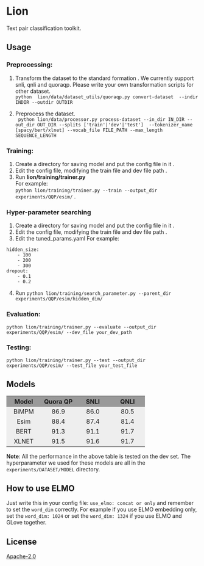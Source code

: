 #  Lion
Text pair classification toolkit.

## Usage

 ### Preprocessing:
 1. Transform the dataset to the standard formation . We currently support snli, qnli and quoraqp. Please write your own transformation scripts for other dataset.  
 `python  lion/data/dataset_utils/quoraqp.py convert-dataset  --indir INDIR --outdir OUTDIR`
 
 2. Preprocess the dataset.  
 ` python lion/data/processor.py process-dataset --in_dir IN_DIR --out_dir OUT_DIR --splits ['train'|'dev'|'test'] 
 --tokenizer_name [spacy/bert/xlnet] --vocab_file FILE_PATH --max_length SEQUENCE_LENGTH`

 ### Training:  
1. Create a directory for saving model and put the config file in it . 
2. Edit the config file, modifying the train file and dev file path . 
3. Run **lion/training/trainer.py**   
For example:  
`python lion/training/trainer.py --train --output_dir experiments/QQP/esim/` . 

### Hyper-parameter searching
1. Create a directory for saving model and put the config file in it . 
2. Edit the config file, modifying the train file and dev file path . 
3. Edit the tuned_params.yaml 
For example:
```
hidden_size:
    - 100
    - 200
    - 300
dropout:
    - 0.1
    - 0.2
```
4. Run `python lion/training/search_parameter.py --parent_dir experiments/QQP/esim/hidden_dim/` 


 ### Evaluation:
 `python lion/training/trainer.py --evaluate --output_dir experiments/QQP/esim/ --dev_file your_dev_path`
 
 ### Testing:
`python lion/training/trainer.py --test --output_dir experiments/QQP/esim/ --test_file your_test_file`


## Models

<table>
  <tr>
    <th width=25%, bgcolor=#999999 >Model</th> 
    <th width=25%, bgcolor=#999999>Quora QP</th>
    <th width="25%", bgcolor=#999999>SNLI</th>
    <th width="25%", bgcolor=#999999>QNLI</th>
  </tr>
  <tr>
    <td align="center", bgcolor=#eeeeee> BiMPM </td>
    <td align="center", bgcolor=#eeeeee> 86.9 </td>
    <td align="center", bgcolor=#eeeeee> 86.0 </td>
    <td align="center", bgcolor=#eeeeee> 80.5 </td>
  </tr>
  <tr>
    <td align="center", bgcolor=#eeeeee> Esim </td>
    <td align="center", bgcolor=#eeeeee> 88.4 </td>
    <td align="center", bgcolor=#eeeeee> 87.4 </td>
    <td align="center", bgcolor=#eeeeee> 81.4 </td>
  </tr>
<tr>
    <td align="center", bgcolor=#eeeeee> BERT </td>
    <td align="center", bgcolor=#eeeeee> 91.3</td>
    <td align="center", bgcolor=#eeeeee> 91.1 </td>
    <td align="center", bgcolor=#eeeeee> 91.7 </td>
  </tr>
  <tr>
    <td align="center", bgcolor=#eeeeee> XLNET </td>
    <td align="center", bgcolor=#eeeeee> 91.5   </td>
    <td align="center", bgcolor=#eeeeee> 91.6   </td>
    <td align="center", bgcolor=#eeeeee> 91.7  </td>
  </tr>
</table>

**Note**: All the performance in the above table is tested on the dev set. The hyperparameter we used for these models
 are all in the `experiments/DATASET/MODEL` directory.

## How to use ELMO

Just write this in your config file: `use_elmo: concat or only` and remember to set the `word_dim` correctly. 
For example if you use ELMO embedding only, set the `word_dim: 1024` or set the `word_dim: 1324` if you use ELMO and GLove together.

## License

[Apache-2.0](https://opensource.org/licenses/Apache-2.0)
